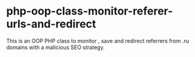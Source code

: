 php-oop-class-monitor-referer-urls-and-redirect
===============================================

This is an OOP PHP class to monitor , save and redirect referrers from .ru domains with a malicious SEO strategy. 
